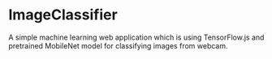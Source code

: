# ImageClassifier
A simple machine learning web application which is using TensorFlow.js and pretrained MobileNet model for classifying images from webcam.
